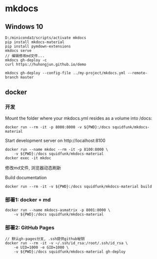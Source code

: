 # mkdocs

## Windows 10

    D:/miniconda3/scripts/activate mkdocs
    pip install mkdocs-material
    pip install pymdown-extensions
    mkdocs serve
    // 编辑修改md文件...
    mkdocs gh-deploy -c
    curl https://huhongjun.github.io/demo

    mkdocs gh-deploy --config-file ../my-project/mkdocs.yml --remote-branch master

## docker

### 开发

Mount the folder where your mkdocs.yml resides as a volume into /docs:

    docker run --rm -it -p 8000:8000 -v ${PWD}:/docs squidfunk/mkdocs-material

Start development server on http://localhost:8100

    docker run --name mkdoc --rm -it -p 8100:8000 \
        -v ${PWD}:/docs squidfunk/mkdocs-material
    docker exec -it mkdoc

修改md文件, 浏览器动态刷新

Build documentation

    docker run --rm -it -v ${PWD}:/docs squidfunk/mkdocs-material build

### 部署1: docker + md

    docker run --name mkdocs-asmatrix -p 8001:8000 \
        -v ${PWD}:/docs squidfunk/mkdocs-material

### 部署2: GitHub Pages

    // 默认gh-pages分支, .ssh提供github秘钥
    docker run --rm -it -v ~/.ssh/id_rsa:/root/.ssh/id_rsa \
        -e UID=1000 -e GID=1000 \
        -v ${PWD}:/docs squidfunk/mkdocs-material gh-deploy

